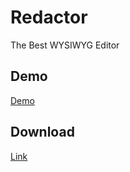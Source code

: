 # Redactor
The Best WYSIWYG Editor

## Demo
[Demo](https://carry0987.github.io/Redactor/)

## Download
[Link](https://github.com/carry0987/Redactor/releases/)
